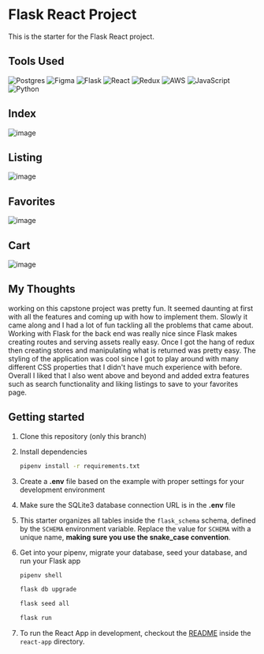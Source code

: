 # Flask React Project

This is the starter for the Flask React project.

## Tools Used
![Postgres](https://img.shields.io/badge/postgres-%23316192.svg?style=for-the-badge&logo=postgresql&logoColor=white) ![Figma](https://img.shields.io/badge/figma-%23F24E1E.svg?style=for-the-badge&logo=figma&logoColor=white) ![Flask](https://img.shields.io/badge/flask-%23000.svg?style=for-the-badge&logo=flask&logoColor=white) ![React](https://img.shields.io/badge/react-%2320232a.svg?style=for-the-badge&logo=react&logoColor=%2361DAFB) ![Redux](https://img.shields.io/badge/redux-%23593d88.svg?style=for-the-badge&logo=redux&logoColor=white) ![AWS](https://img.shields.io/badge/AWS-%23FF9900.svg?style=for-the-badge&logo=amazon-aws&logoColor=white) ![JavaScript](https://img.shields.io/badge/javascript-%23323330.svg?style=for-the-badge&logo=javascript&logoColor=%23F7DF1E) ![Python](https://img.shields.io/badge/python-3670A0?style=for-the-badge&logo=python&logoColor=ffdd54)

## Index
![image](https://github.com/PjSingh22/Zesty/assets/47789898/c0c715aa-d140-4069-86a0-1a237ae58c7c)

## Listing
![image](https://github.com/PjSingh22/Zesty/assets/47789898/2dbce85c-dd5d-4f61-b8d6-d0698885b1e3)

## Favorites
![image](https://github.com/PjSingh22/Zesty/assets/47789898/cae7d153-e954-4e5b-ab6b-ffb801343472)

## Cart
![image](https://github.com/PjSingh22/Zesty/assets/47789898/2cd21183-755c-45e3-8285-29f248a52772)


## My Thoughts
working on this capstone project was pretty fun. It seemed daunting at first with all the features and coming up with how to implement them. Slowly it came along and I had a lot of fun tackling all the problems that came about. Working with Flask for the back end was really nice since Flask makes creating routes and serving assets really easy. Once I got the hang of redux then creating stores and manipulating what is returned was pretty easy. The styling of the application was cool since I got to play around with many different CSS properties that I didn't have much experience with before. Overall I liked that I also went above and beyond and added extra features such as search functionality and liking listings to save to your favorites page.


## Getting started
1. Clone this repository (only this branch)

2. Install dependencies

      ```bash
      pipenv install -r requirements.txt
      ```

3. Create a **.env** file based on the example with proper settings for your
   development environment

4. Make sure the SQLite3 database connection URL is in the **.env** file

5. This starter organizes all tables inside the `flask_schema` schema, defined
   by the `SCHEMA` environment variable.  Replace the value for
   `SCHEMA` with a unique name, **making sure you use the snake_case
   convention**.

6. Get into your pipenv, migrate your database, seed your database, and run your Flask app

   ```bash
   pipenv shell
   ```

   ```bash
   flask db upgrade
   ```

   ```bash
   flask seed all
   ```

   ```bash
   flask run
   ```

7. To run the React App in development, checkout the [README](./react-app/README.md) inside the `react-app` directory.

